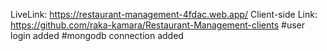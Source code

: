 LiveLink: https://restaurant-management-4fdac.web.app/
Client-side Link: https://github.com/raka-kamara/Restaurant-Management-clients
#user login added
#mongodb connection added
